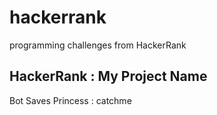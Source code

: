 hackerrank
==========

programming challenges from HackerRank

HackerRank : My Project Name
----------------------------
Bot Saves Princess : catchme
